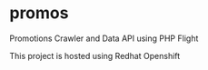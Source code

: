 promos
======

Promotions Crawler and Data API using PHP Flight

This project is hosted using Redhat Openshift
